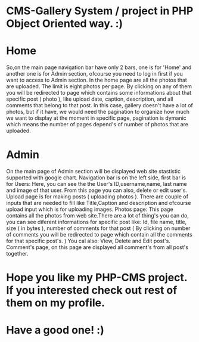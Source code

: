# CMS-Gallery System / project in PHP Object Oriented way. :)

# Home 
So,on the main page navigation bar have only 2 bars, one is for 'Home' and another one is for Admin section, ofcourse you need to log in first if you want to access to Admin section. 
In the home page are all the photos that are uploaded. The limit is eight photos per page. By clicking on any of them you will be redirected to page which contains some informations about that specific post ( photo ), like upload date, caption, description, and all comments that belong to that post. 
In this case, gallery doesn't have a lot of photos, but if it have, we would need the pagination to organize how much we want to display at the moment in specific page, pagination is dymanic which means the number of pages depend's of number of photos that are uploaded.

# Admin 
On the main page of Admin section will be displayed web site stastistic supported with google chart. Navigation bar is on the left side, first bar is for Users: Here, you can see the the User's ID,username,name, last name and image of that user. From this page you can also, delete or edit user's.
Upload page is for making posts ( uploading photos ). There are couple of inputs that are needed to fill like Title,Caption and description and ofcourse upload input which is for uploading images.
Photos page: This page contains all the photos from web site.There are a lot of thing's you can do, you can see diferent informations for specific post like: Id, file name, title, size ( in bytes ), number of comments for that post ( By clicking on number of comments you will be redirected to page which contain all the comments for that specific post's. ) You cal also: View, Delete and Edit post's.
Comment's page, on this page are displayed all comment's from all post's together.

# Hope you like my PHP-CMS project. If you interested check out rest of them on my profile.
# Have a good one! :)
